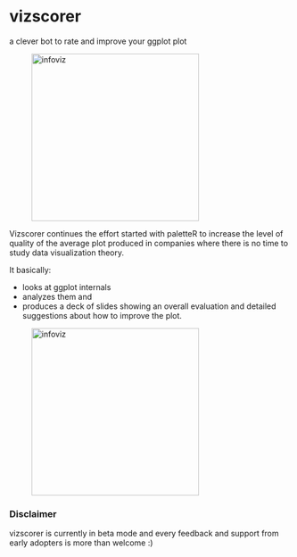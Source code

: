 # vizscorer
a clever bot to rate and improve your ggplot plot

<a href="http://www.andreacirillo.com/images/vizscorer_viz.001.png" ><figure class= "post_image" >
<img src="http://www.andreacirillo.com/images/vizscorer_viz.001.png"  alt="infoviz" style="width: 300px;"/>
</figure></a>

Vizscorer continues the effort started with paletteR to increase the level of quality of the average plot produced in companies where there is no time to study data visualization theory.

It basically:

- looks at ggplot internals 
- analyzes them and 
- produces a deck of slides showing an overall evaluation and detailed suggestions about how to improve the plot.

<a href="http://www.andreacirillo.com/images/vizscorer_demo.gif" ><figure class= "post_image" >
<img src="http://www.andreacirillo.com/images/vizscorer_demo.gif"  alt="infoviz" style="width: 300px;"/>
</figure></a>


### Disclaimer

vizscorer is currently in beta mode and every feedback and support from early adopters is more than welcome :)